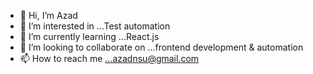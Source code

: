 - 👋 Hi, I’m Azad
- 👀 I’m interested in ...Test automation
- 🌱 I’m currently learning ...React.js 
- 💞️ I’m looking to collaborate on ...frontend development & automation
- 📫 How to reach me ...azadnsu@gmail.com

<!---
azadnsu/azadnsu is a ✨ special ✨ repository because its `README.md` (this file) appears on your GitHub profile.
You can click the Preview link to take a look at your changes.
--->
